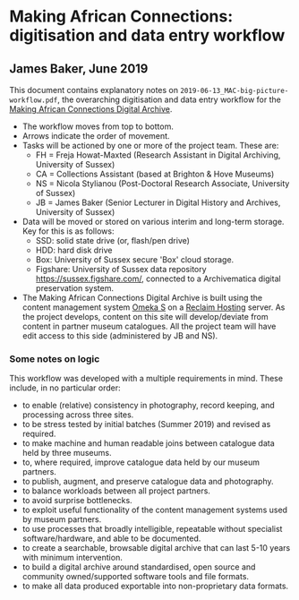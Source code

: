 # Making African Connections: digitisation and data entry workflow

## James Baker, June 2019

This document contains explanatory notes on `2019-06-13_MAC-big-picture-workflow.pdf`, the overarching digitisation and data entry workflow for the [Making African Connections Digital Archive](http://makingafricanconnections.org/).

- The workflow moves from top to bottom.
- Arrows indicate the order of movement.
- Tasks will be actioned by one or more of the project team. These are:
	- FH = Freja Howat-Maxted (Research Assistant in Digital Archiving, University of Sussex)
	- CA = Collections Assistant (based at Brighton & Hove Museums)
	- NS = Nicola Stylianou (Post-Doctoral Research Associate, University of Sussex)
	- JB = James Baker (Senior Lecturer in Digital History and Archives, University of Sussex)
- Data will be moved or stored on various interim and long-term storage. Key for this is as follows:
	- SSD: solid state drive (or, flash/pen drive)
	- HDD: hard disk drive
	- Box: University of Sussex secure 'Box' cloud storage.
	- Figshare: University of Sussex data repository https://sussex.figshare.com/, connected to a Archivematica digital preservation system.
- The Making African Connections Digital Archive is built using the content management system [Omeka S](https://omeka.org/s/) on a [Reclaim Hosting](https://reclaimhosting.com/) server. As the project develops, content on this site will develop/deviate from content in partner museum catalogues. All the project team will have edit access to this side (administered by JB and NS).

### Some notes on logic

This workflow was developed with a multiple requirements in mind. These include, in no particular order:

- to enable (relative) consistency in photography, record keeping, and processing across three sites.
- to be stress tested by initial batches (Summer 2019) and revised as required.
- to make machine and human readable joins between catalogue data held by three museums.
- to, where required, improve catalogue data held by our museum partners.
- to publish, augment, and preserve catalogue data and photography.
- to balance workloads between all project partners.
- to avoid surprise bottlenecks.
- to exploit useful functionality of the content management systems used by museum partners.
- to use processes that broadly intelligible, repeatable without specialist software/hardware, and able to be documented.
- to create a searchable, browsable digital archive that can last 5-10 years with minimum intervention.
- to build a digital archive around standardised, open source and community owned/supported software tools and file formats.
- to make all data produced exportable into non-proprietary data formats.

